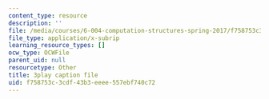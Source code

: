 ```yaml
---
content_type: resource
description: ''
file: /media/courses/6-004-computation-structures-spring-2017/f758753c3cdf43b3eeee557ebf740c72_Ouk7t7ViTfI.srt
file_type: application/x-subrip
learning_resource_types: []
ocw_type: OCWFile
parent_uid: null
resourcetype: Other
title: 3play caption file
uid: f758753c-3cdf-43b3-eeee-557ebf740c72
---
```

